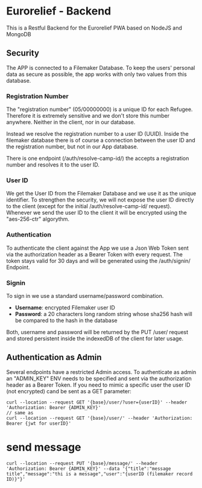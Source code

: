 # Eurorelief  - Backend
This is a Restful Backend for the Eurorelief PWA based on NodeJS and MongoDB

## Security

The APP is connected to a Filemaker Database. To keep the users' personal data as secure as possible, the app works with only two values from this database.

### Registration Number
The "registration number" (05/00000000) is a unique ID for each Refugee. Therefore it is extremely sensitive and we don't store this number anywhere. Neither in the client, nor in our database.

Instead we resolve the registration number to a user ID (UUID). Inside the filemaker database there is of course a connection between the user ID and the registration number, but not in our App database.

There is one endpoint (/auth/resolve-camp-id/) the accepts a registration number and resolves it to the user ID.

### User ID
We get the User ID from the Filemaker Database and we use it as the unique identifier. To strengthen the security, we will not expose the user ID directly to the client (except for the initial /auth/resolve-camp-id/ request). Whenever we send the user ID to the client it will be encrypted using the "aes-256-ctr" algorythm.

### Authentication
To authenticate the client against the App we use a Json Web Token sent via the authorization header as a Bearer Token with every request. The token stays valid for 30 days and will be generated using the /auth/signin/ Endpoint.

### Signin
To sign in we use a standard username/password combination.
- **Username**: encrypted Filemaker user ID
- **Password**: a 20 characters long random string whose sha256 hash will be compared to the hash in the database

Both, username and password will be returned by the PUT /user/ request and stored persistent inside the indexedDB of the client for later usage.

## Authentication as Admin
Several endpoints have a restricted Admin access. To authenticate as admin an "ADMIN_KEY" ENV needs to be specified and sent via the authorization header as a Bearer Token. If you need to mimic a specific user the user ID (not encrypted) cand be sent as a GET parameter:
```
curl --location --request GET '{base}/user/?user={userID}' --header 'Authorization: Bearer {ADMIN_KEY}'
// same as
curl --location --request GET '{base}/user/' --header 'Authorization: Bearer {jwt for userID}'
```
# send message
```
curl --location --request PUT '{base}/message/' --header 'Authorization: Bearer {ADMIN_KEY}' --data '{"title":"message title","message":"thi is a message","user":"{userID (filemaker record ID)}"}'

```
